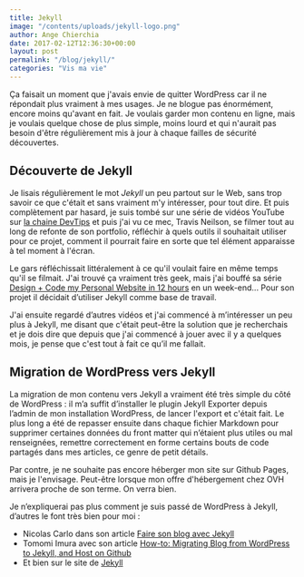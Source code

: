 ```yaml
---
title: Jekyll
image: "/contents/uploads/jekyll-logo.png"
author: Ange Chierchia
date: 2017-02-12T12:36:30+00:00
layout: post
permalink: "/blog/jekyll/"
categories: "Vis ma vie"
---
```


Ça faisait un moment que j'avais envie de quitter WordPress car il ne répondait plus vraiment à mes usages. Je ne blogue pas énormément, encore moins qu'avant en fait.  Je voulais garder mon contenu en ligne, mais je voulais quelque chose de plus simple, moins lourd et qui n'aurait pas besoin d'être régulièrement mis à jour à chaque failles de sécurité découvertes.

## Découverte de Jekyll

Je lisais régulièrement le mot *Jekyll* un peu partout sur le Web, sans trop savoir ce que c'était et sans vraiment m'y intéresser, pour tout dire. Et puis complètement par hasard, je suis tombé sur une série de vidéos YouTube sur [la chaine DevTips](https://www.youtube.com/user/DevTipsForDesigners) et puis j'ai vu ce mec, Travis Neilson, se filmer tout au long de refonte de son portfolio, réfléchir à quels outils il souhaitait utiliser pour ce projet, comment il pourrait faire en sorte que tel élément apparaisse à tel moment à l'écran.

Le gars réfléchissait littéralement à ce qu'il voulait faire en même temps qu'il se filmait. J'ai trouvé ça vraiment très geek, mais j'ai bouffé sa série [Design + Code my Personal Website in 12 hours](https://www.youtube.com/playlist?list=PLqGj3iMvMa4KeBN2krBtcO3U90_7SOl-A) en un week-end... Pour son projet il décidait d’utiliser Jekyll comme base de travail.

J'ai ensuite regardé d’autres vidéos et j'ai commencé à m’intéresser un peu plus à Jekyll, me disant que c'était peut-être la solution que je recherchais et je dois dire que depuis que j'ai commencé à jouer avec il y a quelques mois, je pense que c'est tout à fait ce qu’il me fallait.

## Migration de WordPress vers Jekyll

La migration de mon contenu vers Jekyll a vraiment été très simple du côté de WordPress : il m’a suffit d’installer le plugin Jekyll Exporter depuis l’admin de mon installation WordPress, de lancer l'export et c'était fait. Le plus long a été de repasser ensuite dans chaque fichier Markdown pour supprimer certaines données du front matter qui n’étaient plus utiles ou mal renseignées, remettre correctement en forme certains bouts de code partagés dans mes articles, ce genre de petit détails. 

Par contre, je ne souhaite pas encore héberger mon site sur Github Pages, mais je l'envisage. Peut-être lorsque mon offre d'hébergement chez OVH arrivera proche de son terme. On verra bien.

Je n’expliquerai pas plus comment je suis passé de WordPress à Jekyll, d’autres le font très bien pour moi : 

- Nicolas Carlo dans son article [Faire son blog avec Jekyll](http://www.nicoespeon.com/fr/2013/04/faire-son-blog-avec-jekyll/)
- Tomomi Imura avec son article [How-to: Migrating Blog from WordPress to Jekyll, and Host on Github](http://www.girliemac.com/blog/2013/12/27/wordpress-to-jekyll/)
- Et bien sur le site de [Jekyll](https://jekyllrb.com/)
